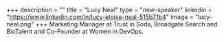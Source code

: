+++
description = ""
title = "Lucy Neal"
type = "new-speaker"
linkedin = "https://www.linkedin.com/in/lucy-eloise-neal-515b71b4"
image = "lucy-neal.png"
+++
Marketing Manager at Trust in Soda, Broadgate Search and BioTalent and Co-Founder at Women in DevOps.